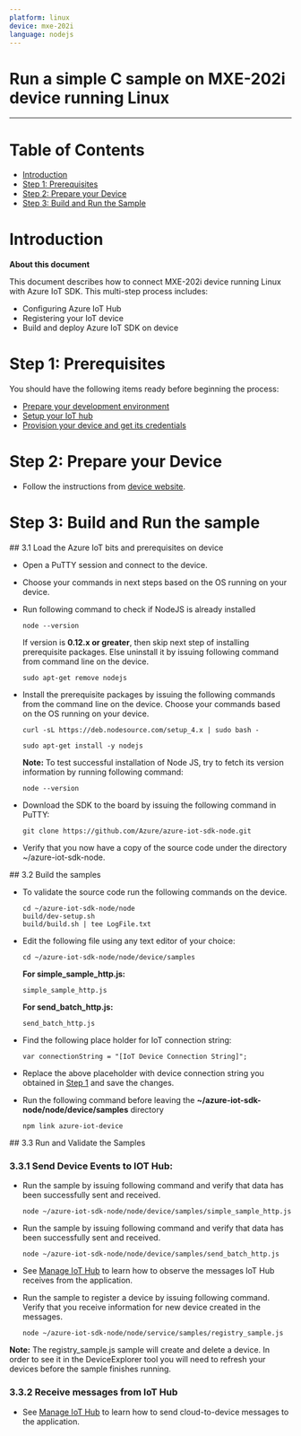 ```yaml
---
platform: linux
device: mxe-202i
language: nodejs
---
```


Run a simple C sample on MXE-202i device running Linux
===
---

# Table of Contents

-   [Introduction](#Introduction)
-   [Step 1: Prerequisites](#Prerequisites)
-   [Step 2: Prepare your Device](#PrepareDevice)
-   [Step 3: Build and Run the Sample](#Build)

<a name="Introduction"></a>
# Introduction

**About this document**

This document describes how to connect MXE-202i device running Linux with Azure IoT SDK. This multi-step process includes:
-   Configuring Azure IoT Hub
-   Registering your IoT device
-   Build and deploy Azure IoT SDK on device

<a name="Prerequisites"></a>
# Step 1: Prerequisites

You should have the following items ready before beginning the process:

-   [Prepare your development environment][setup-devbox-linux]
-   [Setup your IoT hub][lnk-setup-iot-hub]
-   [Provision your device and get its credentials][lnk-manage-iot-hub]

<a name="PrepareDevice"></a>
# Step 2: Prepare your Device
-   Follow the instructions from [device website](http://www.adlinktech.com/PD/web/PD_detail.php?pid=1589).

<a name="Build"></a>
# Step 3: Build and Run the sample

<a name="Load"/>
## 3.1 Load the Azure IoT bits and prerequisites on device

-   Open a PuTTY session and connect to the device.

-   Choose your commands in next steps based on the OS running on your device.

-   Run following command to check if NodeJS is already installed

        node --version

    If version is **0.12.x or greater**, then skip next step of installing prerequisite packages. Else uninstall it by issuing following command from command line on the device.

        sudo apt-get remove nodejs

-   Install the prerequisite packages by issuing the following commands from the command line on the device. Choose your commands based on the OS running on your device.
    
        curl -sL https://deb.nodesource.com/setup_4.x | sudo bash -

        sudo apt-get install -y nodejs
    
    **Note:** To test successful installation of Node JS, try to fetch its version information by running following command:

        node --version

-   Download the SDK to the board by issuing the following command in
    PuTTY:

        git clone https://github.com/Azure/azure-iot-sdk-node.git

-   Verify that you now have a copy of the source code under the directory ~/azure-iot-sdk-node.

<a name="BuildSamples"/>
## 3.2 Build the samples

-   To validate the source code run the following commands on the device.

        cd ~/azure-iot-sdk-node/node
        build/dev-setup.sh
        build/build.sh | tee LogFile.txt

-   Edit the following file using any text editor of your choice:

        cd ~/azure-iot-sdk-node/node/device/samples

    **For simple_sample_http.js:**

        simple_sample_http.js

    **For send_batch_http.js:**

        send_batch_http.js
   
-   Find the following place holder for IoT connection string:

        var connectionString = "[IoT Device Connection String]";

-   Replace the above placeholder with device connection string you obtained in [Step 1](#Step-1:-Prerequisites) and save the changes.

-   Run the following command before leaving the **~/azure-iot-sdk-node/node/device/samples** directory

        npm link azure-iot-device

<a name="Run"/>
## 3.3 Run and Validate the Samples

### 3.3.1 Send Device Events to IOT Hub:

-   Run the sample by issuing following command and verify that data has been successfully sent and received.

        node ~/azure-iot-sdk-node/node/device/samples/simple_sample_http.js

-   Run the sample by issuing following command and verify that data has been successfully sent and received.

        node ~/azure-iot-sdk-node/node/device/samples/send_batch_http.js

-   See [Manage IoT Hub][lnk-manage-iot-hub] to learn how to observe the messages IoT Hub receives from the application.

-   Run the sample to register a device by issuing following command. Verify that you receive information for new device created in the messages.

        node ~/azure-iot-sdk-node/node/service/samples/registry_sample.js

**Note:** The registry_sample.js sample will create and delete a device. In order to see it in the DeviceExplorer tool you will need to refresh your devices before the sample finishes running.

### 3.3.2 Receive messages from IoT Hub

-   See [Manage IoT Hub][lnk-manage-iot-hub] to learn how to send cloud-to-device messages to the application.

[setup-devbox-linux]: https://github.com/Azure/azure-iot-sdk-node/blob/master/doc/node-devbox-setup.md
[lnk-setup-iot-hub]: ../setup_iothub.md
[lnk-manage-iot-hub]: ../manage_iot_hub.md
